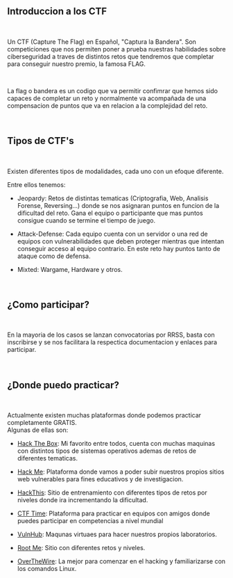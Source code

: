 ## Introduccion a los CTF ##

<br>

Un CTF (Capture The Flag) en Español, "Captura la Bandera". Son competiciones que nos permiten poner a prueba nuestras habilidades sobre ciberseguridad a traves de distintos retos que tendremos que completar para conseguir nuestro premio, la famosa FLAG. 

<br>

La flag o bandera es un codigo que va permitir confimrar que hemos sido capaces de completar un reto y normalmente va acompañada de una compensacion de puntos que va en relacion a la complejidad del reto.

<br>

## Tipos de CTF's ##

<br>

Existen diferentes tipos de modalidades, cada uno con un efoque diferente.  

Entre ellos tenemos:

* Jeopardy: Retos de distintas tematicas (Criptografia, Web, Analisis Forense, Reversing...) donde se nos asignaran puntos en funcion de la dificultad del reto. Gana el equipo o participante que mas puntos consigue cuando se termine el tiempo de juego.

* Attack-Defense: Cada equipo cuenta con un servidor o una red de equipos con vulnerabilidades que deben proteger mientras que intentan conseguir acceso al equipo contrario. En este reto hay puntos tanto de ataque como de defensa.

* Mixted: Wargame, Hardware y otros.

<br>

## ¿Como participar?

<br>

En la mayoria de los casos se lanzan convocatorias por RRSS, basta con inscribirse y se nos facilitara la respectica documentacion y enlaces para participar.

<br>

## ¿Donde puedo practicar?

<br>

Actualmente existen muchas plataformas donde podemos practicar completamente GRATIS.  
Algunas de ellas son:

* [Hack The Box](): Mi favorito entre todos, cuenta con muchas maquinas con distintos tipos de sistemas operativos ademas de retos de diferentes tematicas.

* [Hack Me](): Plataforma donde vamos a poder subir nuestros propios sitios web vulnerables para fines educativos y de investigacion.

* [HackThis](): Sitio de entrenamiento con diferentes tipos de retos por niveles donde ira incrementando la dificultad.

* [CTF Time](): Plataforma para practicar en equipos con amigos donde puedes participar en competencias a nivel mundial

* [VulnHub](): Maqunas virtuaes para hacer nuestros propios laboratorios.

* [Root Me](): Sitio con diferentes retos y niveles.

* [OverTheWire](): La mejor para comenzar en el hacking y familiarizarse con los comandos Linux.






